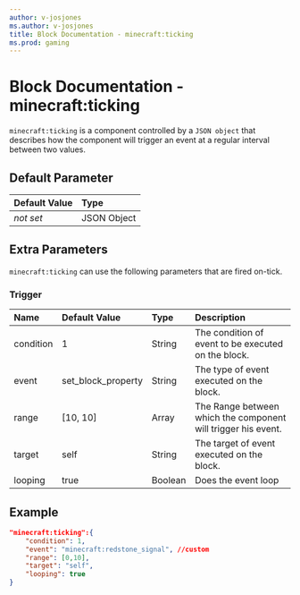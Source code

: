 ```yaml
---
author: v-josjones
ms.author: v-josjones
title: Block Documentation - minecraft:ticking
ms.prod: gaming
---
```


# Block Documentation - minecraft:ticking

`minecraft:ticking` is a component controlled by a `JSON object` that describes how the component will trigger an event at a regular interval between two values.

## Default Parameter

|Default Value|Type |
|:----|:----|
|*not set*| JSON Object|

## Extra Parameters

`minecraft:ticking` can use the following parameters that are fired on-tick.

### Trigger

|Name |Default Value  |Type  |Description  |
|:----------|:----------|:----------|:----------|
|condition| 1| String| The condition of event to be executed on the block. |
|event| set_block_property| String|  The type of event executed on the block. |
|range| [10, 10]| Array|  The Range between which the component will trigger his event. |
|target| self| String| The target of event executed on the block. |
|looping| true| Boolean| Does the event loop |

## Example

```json
"minecraft:ticking":{
    "condition": 1,
    "event": "minecraft:redstone_signal", //custom
    "range": [0,10],
    "target": "self",
    "looping": true
}
```
